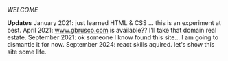 _WELCOME_

**Updates**
January 2021: just learned HTML & CSS ... this is an experiment at best.
April 2021: www.gbrusco.com is available?? I'll take that domain real estate.
September 2021: ok someone I know found this site... I am going to dismantle it for now.
September 2024: react skills aquired. let's show this site some life.
